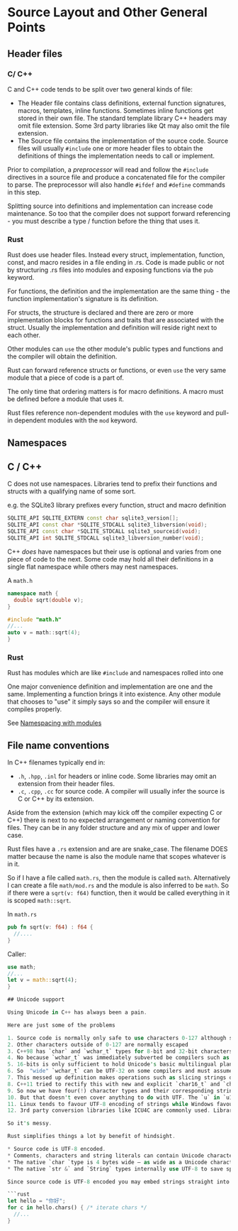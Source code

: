 # Source Layout and Other General Points

## Header files

### C/ C++

C and C++ code tends to be split over two general kinds of file:

* The Header file contains class definitions, external function signatures, macros, templates, inline functions. Sometimes inline functions get stored in their own file. The standard template library C++ headers may omit file extension. Some 3rd party libraries like Qt may also omit the file extension.
* The Source file contains the implementation of the source code. Source files will usually `#include` one or more header files to obtain the definitions of things the implementation needs to call or implement.

Prior to compilation, a _preprocessor_ will read and follow the `#include` directives in a source file and produce a concatenated file for the compiler to parse. The preprocessor will also handle `#ifdef` and `#define` commands in this step. 

Splitting source into definitions and implementation can increase code maintenance. So too that the compiler does not support forward referencing - you must describe a type / function before the thing that uses it. 

### Rust

Rust does use header files. Instead every struct, implementation, function, const, and macro resides in a file ending in .rs. Code is made public or not by structuring .rs files into modules and exposing functions via the `pub` keyword.

For functions, the definition and the implementation are the same thing - the function implementation's signature is its definition.

For structs, the structure is declared and there are zero or more implementation blocks for functions and traits that are associated with the struct. Usually the implementation and definition will reside right next to each other.

Other modules can `use` the other module's public types and functions and the compiler will obtain the definition.

Rust can forward reference structs or functions, or even `use` the very same module that a piece of code is a part of. 

The only time that ordering matters is for macro definitions. A macro must be defined before a module that uses it. 

Rust files reference non-dependent modules with the `use` keyword and pull-in dependent modules with the `mod` keyword.

## Namespaces

## C / C++

C does not use namespaces. Libraries tend to prefix their functions and structs with a qualifying name of some sort. 

e.g. the SQLite3 library prefixes every function,  struct and macro definition

```c++
SQLITE_API SQLITE_EXTERN const char sqlite3_version[];
SQLITE_API const char *SQLITE_STDCALL sqlite3_libversion(void);
SQLITE_API const char *SQLITE_STDCALL sqlite3_sourceid(void);
SQLITE_API int SQLITE_STDCALL sqlite3_libversion_number(void);
```

C++ _does_ have namespaces but their use is optional and varies from one piece of code to the next. Some code may hold all their definitions in a single flat namespace while others may nest namespaces. 

A `math.h`

```c++
namespace math {
  double sqrt(double v);
}
```

```c++
#include "math.h"
//...
auto v = math::sqrt(4);
}
```

### Rust

Rust has modules which are like `#include` and namespaces rolled into one

One major convenience definition and implementation are one and the same. Implementing a function brings it into existence. Any other module that chooses to "use" it simply says so and the compiler will ensure it compiles properly.

See [Namespacing with modules](../namespacing_with_modules/index.md)

## File name conventions

In C++ filenames typically end in:

* `.h`, `.hpp`, `.inl` for headers or inline code. Some libraries may omit an extension from their header files.
* `.c`, `.cpp`, `.cc` for source code. A compiler will usually infer the source is C or C++ by its extension.

Aside from the extension \(which may kick off the compiler expecting C or C++\) there is next to no expected arrangement or naming convention for files. They can be in any folder structure and any mix of upper and lower case.

Rust files have a `.rs` extension and are are snake\_case.  The filename DOES matter because the name is also the module name that scopes whatever is in it. 

So if I have a file called `math.rs`, then the module is called `math`. Alternatively I can create a file `math/mod.rs` and the module is also inferred to be `math`. So if there were a `sqrt(v: f64)` function, then it would be called everything in it is scoped `math::sqrt`.

In `math.rs`

```rust
pub fn sqrt(v: f64) : f64 {
  //....
}
```

Caller:

```rust
use math;
//...
let v = math::sqrt(4);
}

## Unicode support

Using Unicode in C++ has always been a pain. 

Here are just some of the problems

1. Source code is normally only safe to use characters 0-127 although some compilers may have parameters that allow makefiles to specify other character encodings. 
2. Other characters outside of 0-127 are normally escaped
3. C++98 has `char` and `wchar_t` types for 8-bit and 32-bit characters and corresponding `std::string` and `std::wstring` template types. Providing we assume UTF-8 and UTF-32 are the encodings our problem is solved?
4. No because `wchar_t` was immediately subverted be compilers such as MSVC where it is treated as only 16-bits wide.
5. 16-bits is only sufficient to hold Unicode's basic multilingual plane. Characters outside of that plane must use control points.
6. So  "wide" `wchar_t` can be UTF-32 on some compilers and must assumed to be UTF-16 on others such as Windows.
7. This messed up definition makes operations such as slicing strings dangerous due to the risk of cutting through a control point.
8. C++11 tried to rectify this with new and explicit `char16_t` and `char32_t` types and corresponding `std::u16string` and `std::u32string` template types.
9. So now we have four(!) character types and their corresponding string types to hold different character widths.
10. But that doesn't even cover anything to do with UTF. The `u` in `u16string` suggests Unicode but nothing in the string types can convert between UTF-8, UTF-16, UTF-32 or even to walk the string by displayable characters.
11. Linux tends to favour UTF-8 encoding of strings while Windows favours UTF-16 encoding. This means portable code has to be able to losslessly convert between types.
12. 3rd party conversion libraries like ICU4C are commonly used. Libraries like boost, Qt use libicu for converting between encodings

So it's messy.

Rust simplifies things a lot by benefit of hindsight.

* Source code is UTF-8 encoded.
* Comments, characters and string literals can contain Unicode characters without escaping.
* The native `char `type is 4 bytes wide – as wide as a Unicode characters.
* The native `str &` and `String` types internally use UTF-8 to save space but may be iterated by `char` or by `u8` byte according to what the function is doing.

Since source code is UTF-8 encoded you may embed strings straight into the source.

```rust
let hello = "你好";
for c in hello.chars() { /* iterate chars */
  //...
}
```



